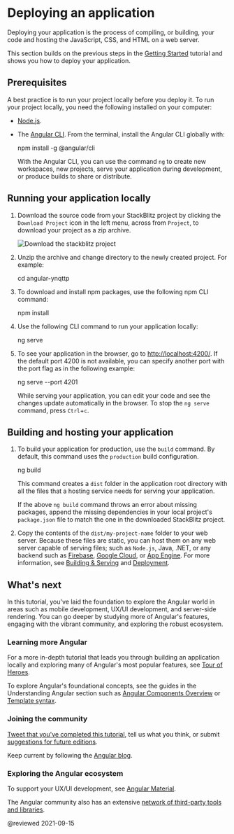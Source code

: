 # Deploying an application

Deploying your application is the process of compiling, or building, your code and hosting the JavaScript, CSS, and HTML on a web server.

This section builds on the previous steps in the [Getting Started](start "Try it: A basic application") tutorial and shows you how to deploy your application.

## Prerequisites

A best practice is to run your project locally before you deploy it. To run your project locally, you need the following installed on your computer:

* [Node.js](https://nodejs.org/en).
* The [Angular CLI](https://cli.angular.io).
  From the terminal, install the Angular CLI globally with:

  <code-example format="shell" language="shell">

  npm install -g &commat;angular/cli

  </code-example>

  With the Angular CLI, you can use the command `ng` to create new workspaces, new projects, serve your application during development, or produce builds to share or distribute.

## Running your application locally

1. Download the source code from your StackBlitz project by clicking the `Download Project` icon in the left menu, across from `Project`, to download your project as a zip archive.

   <div class="lightbox">

   <img alt="Download the stackblitz project" src="generated/images/guide/start/download-project.png">

   </div>

1. Unzip the archive and change directory to the newly created project. For example:

   <code-example format="shell" language="shell">

   cd angular-ynqttp

   </code-example>

1. To download and install npm packages, use the following npm CLI command:

   <code-example format="shell" language="shell">

   npm install

   </code-example>

1. Use the following CLI command to run your application locally:

   <code-example format="shell" language="shell">

   ng serve

   </code-example>

1. To see your application in the browser, go to <http://localhost:4200/>.
   If the default port 4200 is not available, you can specify another port with the port flag as in the following example:

    <code-example format="shell" language="shell">

   ng serve --port 4201

   </code-example>

   While serving your application, you can edit your code and see the changes update automatically in the browser.
   To stop the `ng serve` command, press `Ctrl`+`c`.

<a id="building"></a>

## Building and hosting your application

1. To build your application for production, use the `build` command. By default, this command uses the `production` build configuration.

   <code-example format="shell" language="shell">

   ng build

   </code-example>

   This command creates a `dist` folder in the application root directory with all the files that a hosting service needs for serving your application.

   <div class="alert is-helpful">

   If the above `ng build` command throws an error about missing packages, append the missing dependencies in your local project's `package.json` file to match the one in the downloaded StackBlitz project.

   </div>

1. Copy the contents of the `dist/my-project-name` folder to your web server.
   Because these files are static, you can host them on any web server capable of serving files; such as `Node.js`, Java, .NET, or any backend such as [Firebase](https://firebase.google.com/docs/hosting), [Google Cloud](https://cloud.google.com/solutions/web-hosting), or [App Engine](https://cloud.google.com/appengine/docs/standard/python/getting-started/hosting-a-static-website).
   For more information, see [Building & Serving](guide/build "Building and Serving Angular Apps") and [Deployment](guide/deployment "Deployment guide").

## What's next

In this tutorial, you've laid the foundation to explore the Angular world in areas such as mobile development, UX/UI development, and server-side rendering.
You can go deeper by studying more of Angular's features, engaging with the vibrant community, and exploring the robust ecosystem.

### Learning more Angular

For a more in-depth tutorial that leads you through building an application locally and exploring many of Angular's most popular features, see [Tour of Heroes](tutorial).

To explore Angular's foundational concepts, see the guides in the Understanding Angular section such as [Angular Components Overview](guide/component-overview) or [Template syntax](guide/template-syntax).

### Joining the community

[Tweet that you've completed this tutorial](https://twitter.com/intent/tweet?url=https://angular.io/start&text=I%20just%20finished%20the%20Angular%20Getting%20Started%20Tutorial "Angular on Twitter"), tell us what you think, or submit [suggestions for future editions](https://github.com/angular/angular/issues/new/choose "Angular GitHub repository new issue form").

Keep current by following the [Angular blog](https://blog.angular.io/ "Angular blog").

### Exploring the Angular ecosystem

To support your UX/UI development, see [Angular Material](https://material.angular.io/ "Angular Material web site").

The Angular community also has an extensive [network of third-party tools and libraries](resources "Angular resources list").

@reviewed 2021-09-15
